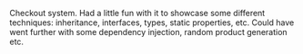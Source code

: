 Checkout system.  Had a little fun with it to showcase some different techniques: inheritance, interfaces, types, static properties, etc.  Could have went further with some dependency injection, random product generation etc.
